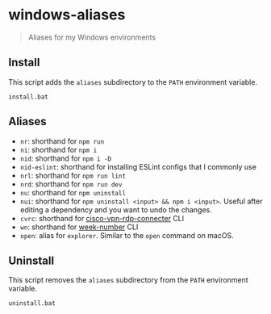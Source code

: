 # windows-aliases

> Aliases for my Windows environments

## Install

This script adds the `aliases` subdirectory to the `PATH` environment variable.

```console
install.bat
```

## Aliases

- `nr`: shorthand for `npm run`
- `ni`: shorthand for `npm i`
- `nid`: shorthand for `npm i -D`
- `nid-eslint`: shorthand for installing ESLint configs that I commonly use
- `nrl`: shorthand for `npm run lint`
- `nrd`: shorthand for `npm run dev`
- `nu`: shorthand for `npm uninstall`
- `nui`: shorthand for `npm uninstall <input> && npm i <input>`. Useful after editing a dependency and you want to undo the changes.
- `cvrc`: shorthand for [cisco-vpn-rdp-connecter](https://github.com/knutkirkhorn/cisco-vpn-rdp-connecter/) CLI
- `wn`: shorthand for [week-number](https://github.com/knutkirkhorn/week-number-cli) CLI
- `open`: alias for `explorer`. Similar to the `open` command on macOS.

## Uninstall

This script removes the `aliases` subdirectory from the `PATH` environment variable.

```console
uninstall.bat
```
